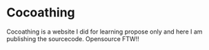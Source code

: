 Cocoathing
==========

Cocoathing is a website I did for learning propose only
and here I am publishing the sourcecode. Opensource FTW!!
